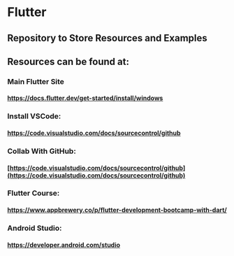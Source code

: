 # Flutter
## Repository to Store Resources and Examples
## Resources can be found at:
### Main Flutter Site
#### https://docs.flutter.dev/get-started/install/windows
### Install VSCode:
#### https://code.visualstudio.com/docs/sourcecontrol/github
### Collab With GitHub:
#### [https://code.visualstudio.com/docs/sourcecontrol/github](https://code.visualstudio.com/docs/sourcecontrol/github)
### Flutter Course:
#### https://www.appbrewery.co/p/flutter-development-bootcamp-with-dart/
### Android Studio:
#### https://developer.android.com/studio
